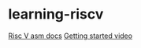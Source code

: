 # learning-riscv

[Risc V asm docs](https://riscv-programming.org/book/riscv-book.html)
[Getting started video](https://www.youtube.com/watch?v=GWiAQs4-UQ0)
